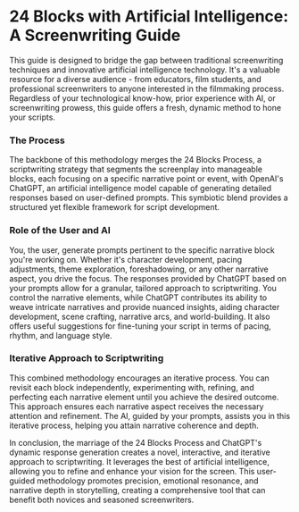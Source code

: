 # 24 Blocks with Artificial Intelligence: A Screenwriting Guide

This guide is designed to bridge the gap between traditional screenwriting techniques and innovative artificial intelligence technology. It's a valuable resource for a diverse audience - from educators, film students, and professional screenwriters to anyone interested in the filmmaking process. Regardless of your technological know-how, prior experience with AI, or screenwriting prowess, this guide offers a fresh, dynamic method to hone your scripts.

### The Process

The backbone of this methodology merges the 24 Blocks Process, a scriptwriting strategy that segments the screenplay into manageable blocks, each focusing on a specific narrative point or event, with OpenAI's ChatGPT, an artificial intelligence model capable of generating detailed responses based on user-defined prompts. This symbiotic blend provides a structured yet flexible framework for script development.

### Role of the User and AI

You, the user, generate prompts pertinent to the specific narrative block you're working on. Whether it's character development, pacing adjustments, theme exploration, foreshadowing, or any other narrative aspect, you drive the focus. The responses provided by ChatGPT based on your prompts allow for a granular, tailored approach to scriptwriting. You control the narrative elements, while ChatGPT contributes its ability to weave intricate narratives and provide nuanced insights, aiding character development, scene crafting, narrative arcs, and world-building. It also offers useful suggestions for fine-tuning your script in terms of pacing, rhythm, and language style.

### Iterative Approach to Scriptwriting

This combined methodology encourages an iterative process. You can revisit each block independently, experimenting with, refining, and perfecting each narrative element until you achieve the desired outcome. This approach ensures each narrative aspect receives the necessary attention and refinement. The AI, guided by your prompts, assists you in this iterative process, helping you attain narrative coherence and depth.

In conclusion, the marriage of the 24 Blocks Process and ChatGPT's dynamic response generation creates a novel, interactive, and iterative approach to scriptwriting. It leverages the best of artificial intelligence, allowing you to refine and enhance your vision for the screen. This user-guided methodology promotes precision, emotional resonance, and narrative depth in storytelling, creating a comprehensive tool that can benefit both novices and seasoned screenwriters.
